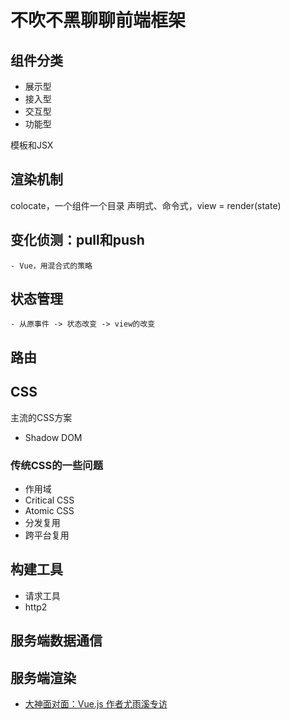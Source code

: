 # 不吹不黑聊聊前端框架

## 组件分类
- 展示型
- 接入型
- 交互型
- 功能型

模板和JSX

## 渲染机制
colocate，一个组件一个目录
声明式、命令式，view = render(state)

## 变化侦测：pull和push
    - Vue，用混合式的策略

## 状态管理
    - 从原事件 -> 状态改变 -> view的改变

## 路由

## CSS
主流的CSS方案
- Shadow DOM

### 传统CSS的一些问题
- 作用域
- Critical CSS
- Atomic CSS
- 分发复用
- 跨平台复用

## 构建工具
- 请求工具
- http2

## 服务端数据通信

## 服务端渲染

- [大神面对面：Vue.js 作者尤雨溪专访](https://zhuanlan.zhihu.com/p/27205354)
